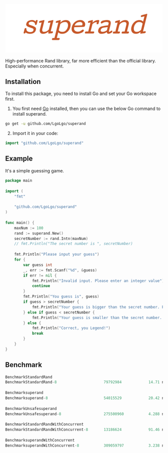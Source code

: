 ![superand](img/superand.png)

High-performance Rand library, far more efficient than the official library. Especially when concurrent.

## Installation

To install this package, you need to install Go and set your Go workspace first.

1. You first need [Go](https://golang.org/) installed, then you can use the below Go command to install superand.

```sh
go get -u github.com/LgoLgo/superand
```

2. Import it in your code:

```go
import "github.com/LgoLgo/superand"
```

## Example

It's a simple guessing game.

```go
package main

import (
	"fmt"

	"github.com/LgoLgo/superand"
)

func main() {
	maxNum := 100
	rand := superand.New()
	secretNumber := rand.Intn(maxNum)
	// fmt.Println("The secret number is ", secretNumber)

	fmt.Println("Please input your guess")
	for {
		var guess int
		_, err := fmt.Scanf("%d", &guess)
		if err != nil {
			fmt.Println("Invalid input. Please enter an integer value")
			continue
		}
		fmt.Println("You guess is", guess)
		if guess > secretNumber {
			fmt.Println("Your guess is bigger than the secret number. Please try again")
		} else if guess < secretNumber {
			fmt.Println("Your guess is smaller than the secret number. Please try again")
		} else {
			fmt.Println("Correct, you Legend!")
			break
		}
	}
}
```

## Benchmark

```go
BenchmarkStandardRand
BenchmarkStandardRand-8                 	79792984	        14.71 ns/op

Benchmarksuperand
Benchmarksuperand-8                      	54015529	        20.42 ns/op

BenchmarkUnsafesuperand
BenchmarkUnsafesuperand-8                	275500960	        4.288 ns/op

BenchmarkStandardRandWithConcurrent
BenchmarkStandardRandWithConcurrent-8   	13186624	        91.46 ns/op

BenchmarksuperandWithConcurrent
BenchmarksuperandWithConcurrent-8        	309059797	        3.238 ns/op
```
